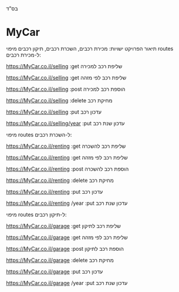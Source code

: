 
בס"ד
# MyCar
תיאור הפרויקט
ישויות:
מכירת רכבים, השכרת רכבים, תיקון רכבים
מיפוי routes ל-מכירת רכבים:

https://MyCar.co.il/selling   :get        שליפת רכב למכירה
 
https://MyCar.co.il/selling  :get        שליפת רכב לפי מזהה

https://MyCar.co.il/selling  :post     הוספת רכב למכירה

https://MyCar.co.il/selling  :delete    מחיקת רכב

https://MyCar.co.il/selling  :put      עדכון רכב

https://MyCar.co.il/selling/year  :put   עדכון שנת רכב


מיפוי routes ל-השכרת רכבים:

https://MyCar.co.il/renting   :get        שליפת רכב להשכרה
 
https://MyCar.co.il/renting  :get        שליפת רכב לפי מזהה

https://MyCar.co.il/renting   :post     הוספת רכב להשכרה

https://MyCar.co.il/renting   :delete    מחיקת רכב

https://MyCar.co.il/renting   :put      עדכון רכב

https://MyCar.co.il/renting /year  :put   עדכון שנת רכב


מיפוי routes ל-תיקון רכבים:

https://MyCar.co.il/garage    :get        שליפת רכב לתיקון
 
https://MyCar.co.il/garage     :get        שליפת רכב לפי מזהה

https://MyCar.co.il/garage   :post     הוספת רכב לתיקון

https://MyCar.co.il/garage   :delete    מחיקת רכב

https://MyCar.co.il/garage   :put      עדכון רכב

https://MyCar.co.il/garage /year  :put   עדכון שנת רכב
